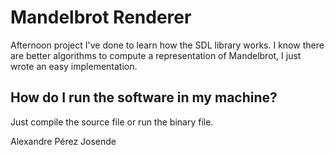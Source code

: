 # Mandelbrot Renderer

Afternoon project I've done to learn how the SDL library works. I know there are better algorithms to compute a representation of Mandelbrot, I just wrote an easy implementation.

## How do I run the software in my machine?

Just compile the source file or run the binary file.

Alexandre Pérez Josende
